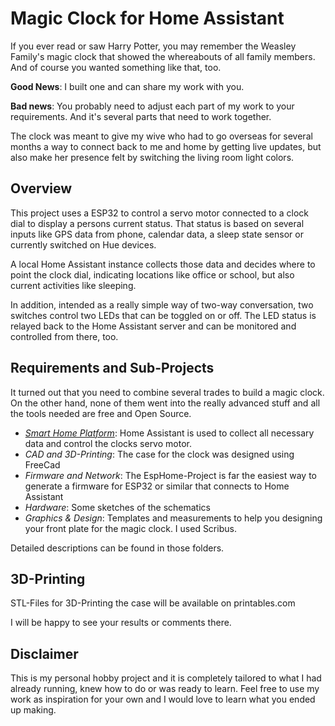 # Magic Clock for Home Assistant

If you ever read or saw Harry Potter, you may remember the Weasley Family's magic clock that showed the whereabouts of all family members.
And of course you wanted something like that, too.

**Good News**: I built one and can share my work with you.

**Bad news**: You probably need to adjust each part of my work to your requirements. And it's several parts that need to work together.

The clock was meant to give my wive who had to go overseas for several months a way to connect back to me and home by getting live updates, but also make her presence felt by switching the living room light colors.

## Overview

This project uses a ESP32 to control a servo motor connected to a clock dial to display a persons current status. That status is based on several inputs like GPS data from phone, calendar data, a sleep state sensor or currently switched on Hue devices.

A local Home Assistant instance collects those data and decides where to point the clock dial, indicating locations like office or school, but also current activities like sleeping.

In addition, intended as a really simple way of two-way conversation, two switches control two LEDs that can be toggled on or off. The LED status is relayed back to the Home Assistant server and can be monitored and controlled from there, too.

## Requirements and Sub-Projects

It turned out that you need to combine several trades to build a magic clock. On the other hand, none of them went into the really advanced stuff and all the tools needed are free and Open Source.

- _[Smart Home Platform](homeassistant/)_: Home Assistant is used to collect all necessary data and control the clocks servo motor.
- _CAD and 3D-Printing_: The case for the clock was designed using FreeCad
- _Firmware and Network_: The EspHome-Project is far the easiest way to generate a firmware for ESP32 or similar that connects to Home Assistant
- _Hardware_: Some sketches of the schematics
- _Graphics & Design_: Templates and measurements to help you designing your front plate for the magic clock. I used Scribus.

Detailed descriptions can be found in those folders.

## 3D-Printing

STL-Files for 3D-Printing the case will be available on printables.com

I will be happy to see your results or comments there.

## Disclaimer

This is my personal hobby project and it is completely tailored to what I had already running, knew how to do or was ready to learn. Feel free to use my work as inspiration for your own and I would love to learn what you ended up making.
